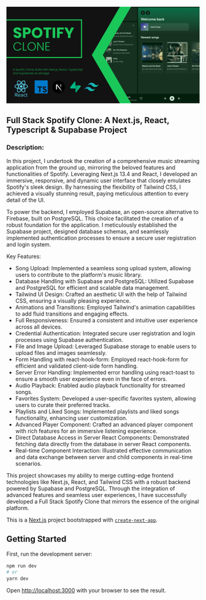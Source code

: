 ![spotify_clone.png](spotify_clone.png)


## Full Stack Spotify Clone: A Next.js, React, Typescript & Supabase Project

### Description:
In this project, I undertook the creation of a comprehensive music streaming application from the ground up, mirroring the beloved features and functionalities of Spotify. Leveraging Next.js 13.4 and React, I developed an immersive, responsive, and dynamic user interface that closely emulates Spotify's sleek design. By harnessing the flexibility of Tailwind CSS, I achieved a visually stunning result, paying meticulous attention to every detail of the UI.

To power the backend, I employed Supabase, an open-source alternative to Firebase, built on PostgreSQL. This choice facilitated the creation of a robust foundation for the application. I meticulously established the Supabase project, designed database schemas, and seamlessly implemented authentication processes to ensure a secure user registration and login system.

Key Features:

- Song Upload: Implemented a seamless song upload system, allowing users to contribute to the platform's music library.
- Database Handling with Supabase and PostgreSQL: Utilized Supabase and PostgreSQL for efficient and scalable data management.
- Tailwind UI Design: Crafted an aesthetic UI with the help of Tailwind CSS, ensuring a visually pleasing experience.
- Animations and Transitions: Employed Tailwind's animation capabilities to add fluid transitions and engaging effects.
- Full Responsiveness: Ensured a consistent and intuitive user experience across all devices.
- Credential Authentication: Integrated secure user registration and login processes using Supabase authentication.
- File and Image Upload: Leveraged Supabase storage to enable users to upload files and images seamlessly.
- Form Handling with react-hook-form: Employed react-hook-form for efficient and validated client-side form handling.
- Server Error Handling: Implemented error handling using react-toast to ensure a smooth user experience even in the face of errors.
- Audio Playback: Enabled audio playback functionality for streamed songs.
- Favorites System: Developed a user-specific favorites system, allowing users to curate their preferred tracks.
- Playlists and Liked Songs: Implemented playlists and liked songs functionality, enhancing user customization.
- Advanced Player Component: Crafted an advanced player component with rich features for an immersive listening experience.
- Direct Database Access in Server React Components: Demonstrated fetching data directly from the database in server React components.
- Real-time Component Interaction: Illustrated effective communication and data exchange between server and child components in real-time scenarios.

This project showcases my ability to merge cutting-edge frontend technologies like Next.js, React, and Tailwind CSS with a robust backend powered by Supabase and PostgreSQL. Through the integration of advanced features and seamless user experiences, I have successfully developed a Full Stack Spotify Clone that mirrors the essence of the original platform.


This is a [Next.js](https://nextjs.org/) project bootstrapped with [`create-next-app`](https://github.com/vercel/next.js/tree/canary/packages/create-next-app).

## Getting Started

First, run the development server:

```bash
npm run dev
# or
yarn dev
```

Open [http://localhost:3000](http://localhost:3000) with your browser to see the result.
